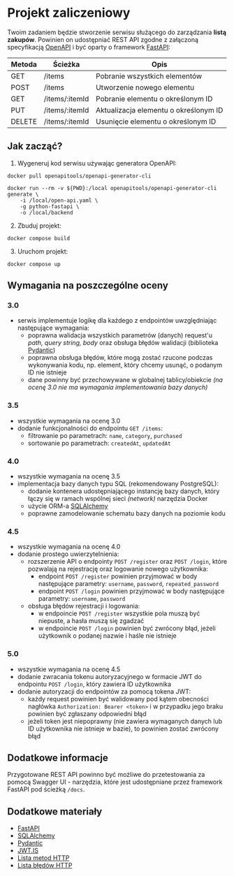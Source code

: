# Projekt zaliczeniowy

Twoim zadaniem będzie stworzenie serwisu służącego do zarządzania **listą zakupów**. Powinien on udostępniać REST API zgodne z załączoną specyfikacją [OpenAPI](./open-api.yaml) i być oparty o framework [FastAPI](https://fastapi.tiangolo.com/):

| Metoda | Ścieżka | Opis |
|--------|---------|------|
| GET | /items | Pobranie wszystkich elementów |
| POST | /items | Utworzenie nowego elementu |
| GET | /items/:itemId | Pobranie elementu o określonym ID |
| PUT | /items/:itemId | Aktualizacja elementu o określonym ID |
| DELETE | /items/:itemId | Usunięcie elementu o określonym ID |

## Jak zacząć?

1. Wygeneruj kod serwisu używając generatora OpenAPI:
```shell
docker pull openapitools/openapi-generator-cli

docker run --rm -v ${PWD}:/local openapitools/openapi-generator-cli generate \
    -i /local/open-api.yaml \
    -g python-fastapi \
    -o /local/backend
```

2. Zbuduj projekt:
```shell
docker compose build
```
3. Uruchom projekt:
```shell
docker compose up
```

## Wymagania na poszczególne oceny

### 3.0
* serwis implementuje logikę dla każdego z endpointów uwzględniając następujące wymagania:
  * poprawna walidacja wszystkich parametrów (danych) request'u *path, query string, body* oraz obsługa błędów walidacji (biblioteka [Pydantic](https://docs.pydantic.dev/latest/))
  * poprawna obsługa błędów, które mogą zostać rzucone podczas wykonywania kodu, np. element, który chcemy usunąć, o podanym ID nie istnieje
  * dane powinny być przechowywane w globalnej tablicy/obiekcie *(na ocenę 3.0 nie ma wymagania implementowania bazy danych)*
  
### 3.5
* wszystkie wymagania na ocenę 3.0
* dodanie funkcjonalności do endpointu `GET /items`: 
  * filtrowanie po parametrach: `name`, `category`, `purchased`
  * sortowanie po parametrach: `createdAt`, `updatedAt`

### 4.0
* wszystkie wymagania na ocenę 3.5
* implementacja bazy danych typu SQL (rekomendowany PostgreSQL):
  * dodanie kontenera udostępniającego instancję bazy danych, który łączy się w ramach wspólnej sieci *(network)* narzędzia Docker
  * użycie ORM-a [SQLAlchemy](https://www.sqlalchemy.org/)
  * poprawne zamodelowanie schematu bazy danych na poziomie kodu

### 4.5
* wszystkie wymagania na ocenę 4.0
* dodanie prostego uwierzytelnienia:
  * rozszerzenie API o endpointy `POST /register` oraz `POST /login`, które pozwalają na rejestrację oraz logowanie nowego użytkownika:
    * endpoint `POST /register` powinien przyjmować w body następujące parametry: `username`, `password`, `repeated_password`
    * endpoint `POST /login` powinien przyjmować w body następujące parametry: `username`, `password`
  * obsługa błędów rejestracji i logowania:
    * w endpoincie `POST /register` wszystkie pola muszą być niepuste, a hasła muszą się zgadzać
    * w endpoincie `POST /login` powinien być zwrócony błąd, jeżeli użytkownik o podanej nazwie i haśle nie istnieje

### 5.0
* wszystkie wymagania na ocenę 4.5
* dodanie zwracania tokenu autoryzacyjnego w formacie JWT do endpointu `POST /login`, który zawiera ID użytkownika
* dodanie autoryzacji do endpointów za pomocą tokena JWT:
  * każdy request powinien być walidowany pod kątem obecności nagłówka `Authorization: Bearer <token>` i w przypadku jego braku powinien być zgłaszany odpowiedni błąd
  * jeżeli token jest niepoprawny (nie zawiera wymaganych danych lub ID użytkownika nie istnieje w bazie), to powinien zostać zwrócony błąd

## Dodatkowe informacje
Przygotowane REST API powinno być możliwe do przetestowania za pomocą Swagger UI - narzędzia, które jest udostępniane przez framework FastAPI pod ścieżką `/docs`.

## Dodatkowe materiały

* [FastAPI](https://fastapi.tiangolo.com/)
* [SQLAlchemy](https://www.sqlalchemy.org/)
* [Pydantic](https://docs.pydantic.dev/latest/)
* [JWT.IS](https://jwt.is/)
* [Lista metod HTTP](https://developer.mozilla.org/en-US/docs/Web/HTTP/Reference/Methods)
* [Lista błędów HTTP](https://developer.mozilla.org/en-US/docs/Web/HTTP/Reference/Status)
